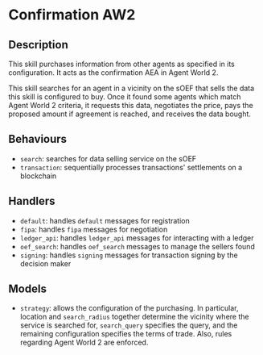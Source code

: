 # Confirmation AW2

## Description

This skill purchases information from other agents as specified in its configuration. It acts as the confirmation AEA in Agent World 2.

This skill searches for an agent in a vicinity on the sOEF that sells the data this skill is configured to buy. Once it found some agents which match Agent World 2 criteria, it requests this data, negotiates the price, pays the proposed amount if agreement is reached, and receives the data bought.

## Behaviours

- `search`: searches for data selling service on the sOEF
- `transaction`: sequentially processes transactions' settlements on a blockchain

## Handlers

- `default`: handles `default` messages for registration
- `fipa`: handles `fipa` messages for negotiation
- `ledger_api`: handles `ledger_api` messages for interacting with a ledger
- `oef_search`: handles `oef_search` messages to manage the sellers found
- `signing`: handles `signing` messages for transaction signing by the decision maker

## Models

- `strategy`: allows the configuration of the purchasing. In particular, location and `search_radius` together determine the vicinity where the service is searched for, `search_query` specifies the query, and the remaining configuration specifies the terms of trade. Also, rules regarding Agent World 2 are enforced.
